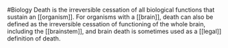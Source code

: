#Biology 
Death is the irreversible cessation of all biological functions that sustain an [[organism]]. For organisms with a [[brain]], death can also be defined as the irreversible cessation of functioning of the whole brain, including the [[brainstem]], and brain death is sometimes used as a [[legal]] definition of death.